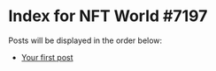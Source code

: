 # Index for NFT World #7197
Posts will be displayed in the order below:

- [Your first post](./001-first.md)

